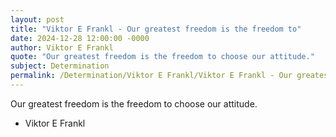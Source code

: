 ```yaml
---
layout: post
title: "Viktor E Frankl - Our greatest freedom is the freedom to"
date: 2024-12-28 12:00:00 -0000
author: Viktor E Frankl
quote: "Our greatest freedom is the freedom to choose our attitude."
subject: Determination
permalink: /Determination/Viktor E Frankl/Viktor E Frankl - Our greatest freedom is the freedom to
---
```


Our greatest freedom is the freedom to choose our attitude.

- Viktor E Frankl
